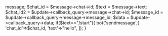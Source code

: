 
<?php
# : @tech4faccount 
#  : @samer00s
ob_start();
define('API_KEY' ,'1973120070:AAFlLDAbyzFNa2Mn_Fm1XTL91cAL62_F3IE    ');
function bot($method,$datas=[]){
    $url = "https://api.telegram.org/bot".API_KEY."/".$method;
$ch = curl_init();
    curl_setopt($ch,CURLOPT_URL,$url);
    curl_setopt($ch,CURLOPT_RETURNTRANSFER,true);
    curl_setopt($ch,CURLOPT_POSTFIELDS,$datas);
    $res = curl_exec($ch);
    if(curl_error($ch)){
        var_dump(curl_error($ch));
    }else{
        return json_decode($res);
    }
}

$update = json_decode(file_get_contents('php://input'));
$message = $update->message;
$chat_id = $message->chat->id;
$text = $message->text;
$chat_id2 = $update->callback_query->message->chat->id;
$message_id = $update->callback_query->message->message_id;
$data = $update->callback_query->data;

if($text=="/start"){
	bot('sendmessage',[
	'chat_id'=>$chat_id,
	'text'=>"hello",
	]);
	}
